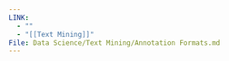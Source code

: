 ```yaml
---
LINK:
  - ""
  - "[[Text Mining]]"
File: Data Science/Text Mining/Annotation Formats.md
---
```






















